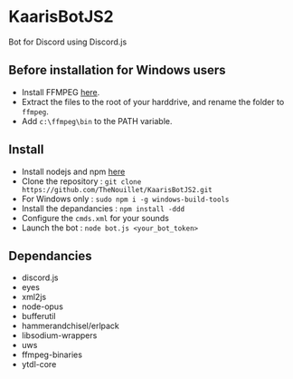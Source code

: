 # KaarisBotJS2

Bot for Discord using Discord.js

## Before installation for Windows users

* Install FFMPEG [here](https://ffmpeg.zeranoe.com/builds/).
* Extract the files to the root of your harddrive, and rename the folder to `ffmpeg`.
* Add `c:\ffmpeg\bin` to the PATH variable.

## Install

* Install nodejs and npm [here](https://nodejs.org/en/)
* Clone the repository : `git clone https://github.com/TheNouillet/KaarisBotJS2.git`
* For Windows only : `sudo npm i -g windows-build-tools`
* Install the depandancies : `npm install -ddd`
* Configure the `cmds.xml` for your sounds
* Launch the bot : `node bot.js <your_bot_token>`

## Dependancies

* discord.js
* eyes
* xml2js
* node-opus
* bufferutil
* hammerandchisel/erlpack
* libsodium-wrappers
* uws
* ffmpeg-binaries
* ytdl-core